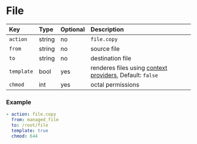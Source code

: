 # File

| Key | Type | Optional | Description |
| :--- | :--- | :--- | :--- |
| `action` | string | no | `file.copy` |
| `from` | string | no | source file |
| `to` | string | no | destination file |
| `template` | bool | yes | renderes files using [context providers](../../../contexts-1/providers/context-provider.md), Default: `false` |
| `chmod` | int | yes | octal permissions |

### Example

```yaml
- action: file.copy
  from: managed_file
  to: /root/file
  template: true
  chmod: 644
```

